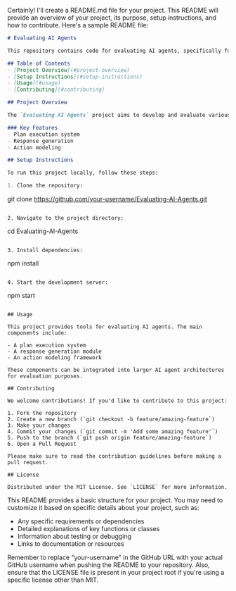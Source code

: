 Certainly! I'll create a README.md file for your project. This README will provide an overview of your project, its purpose, setup instructions, and how to contribute. Here's a sample README file:

```markdown
# Evaluating AI Agents

This repository contains code for evaluating AI agents, specifically focusing on React-based implementations.

## Table of Contents
- [Project Overview](#project-overview)
- [Setup Instructions](#setup-instructions)
- [Usage](#usage)
- [Contributing](#contributing)

## Project Overview

The `Evaluating AI Agents` project aims to develop and evaluate various AI agents using React as the primary framework. It includes components for planning, execution, and response handling.

### Key Features
- Plan execution system
- Response generation
- Action modeling

## Setup Instructions

To run this project locally, follow these steps:

1. Clone the repository:
   ```
   git clone https://github.com/your-username/Evaluating-AI-Agents.git
   ```

2. Navigate to the project directory:
   ```
   cd Evaluating-AI-Agents
   ```

3. Install dependencies:
   ```
   npm install
   ```

4. Start the development server:
   ```
   npm start
   ```

## Usage

This project provides tools for evaluating AI agents. The main components include:

- A plan execution system
- A response generation module
- An action modeling framework

These components can be integrated into larger AI agent architectures for evaluation purposes.

## Contributing

We welcome contributions! If you'd like to contribute to this project:

1. Fork the repository
2. Create a new branch (`git checkout -b feature/amazing-feature`)
3. Make your changes
4. Commit your changes (`git commit -m 'Add some amazing feature'`)
5. Push to the branch (`git push origin feature/amazing-feature`)
6. Open a Pull Request

Please make sure to read the contribution guidelines before making a pull request.

## License

Distributed under the MIT License. See `LICENSE` for more information.
```

This README provides a basic structure for your project. You may need to customize it based on specific details about your project, such as:

- Any specific requirements or dependencies
- Detailed explanations of key functions or classes
- Information about testing or debugging
- Links to documentation or resources

Remember to replace "your-username" in the GitHub URL with your actual GitHub username when pushing the README to your repository. Also, ensure that the LICENSE file is present in your project root if you're using a specific license other than MIT.
